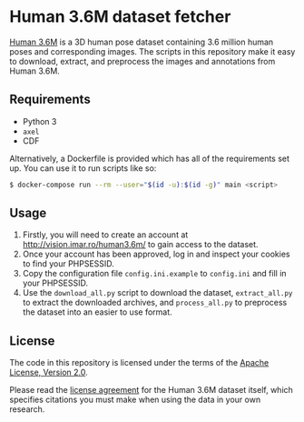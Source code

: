 # Human 3.6M dataset fetcher

[Human 3.6M](http://vision.imar.ro/human3.6m/description.php) is a 3D
human pose dataset containing 3.6 million human poses and corresponding
images. The scripts in this repository make it easy to download,
extract, and preprocess the images and annotations from Human 3.6M.

## Requirements

* Python 3
* `axel`
* CDF

Alternatively, a Dockerfile is provided which has all of the
requirements set up. You can use it to run scripts like so:

```bash
$ docker-compose run --rm --user="$(id -u):$(id -g)" main <script>
```

## Usage

1. Firstly, you will need to create an account at
   http://vision.imar.ro/human3.6m/ to gain access to the dataset.
2. Once your account has been approved, log in and inspect your cookies
   to find your PHPSESSID.
3. Copy the configuration file `config.ini.example` to `config.ini`
   and fill in your PHPSESSID.
4. Use the `download_all.py` script to download the dataset,
   `extract_all.py` to extract the downloaded archives, and
   `process_all.py` to preprocess the dataset into an easier to use
   format.

## License

The code in this repository is licensed under the terms of the
[Apache License, Version 2.0](https://www.apache.org/licenses/LICENSE-2.0).

Please read the
[license agreement](http://vision.imar.ro/human3.6m/eula.php) for the
Human 3.6M dataset itself, which specifies citations you must make when
using the data in your own research.
